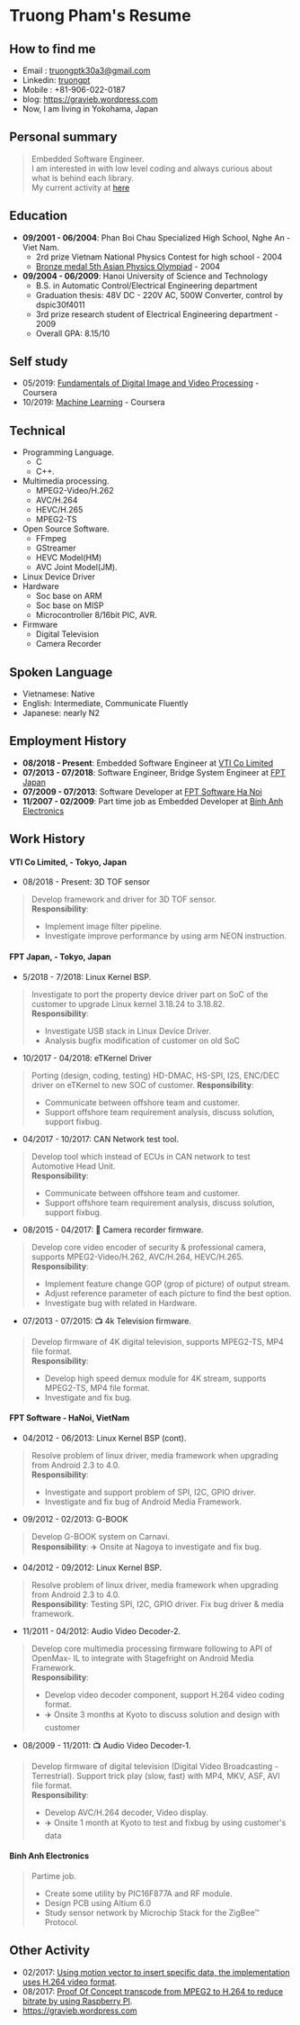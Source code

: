 # Truong Pham's Resume
## How to find me
- Email : truongptk30a3@gmail.com  
- Linkedin: [truongpt](https://www.linkedin.com/in/truongpt)
- Mobile : +81-906-022-0187  
- blog: https://gravieb.wordpress.com
- Now, I am living in Yokohama, Japan

## Personal summary
> Embedded Software Engineer.\
> I am interested in with low level coding and always curious about what is behind each library.\
> My current activity at [here](https://github.com/truongpt/resume/blob/master/current_activity.md)

## Education
- **09/2001 - 06/2004**: Phan Boi Chau Specialized High School, Nghe An - Viet Nam.
  - 2rd prize Vietnam National Physics Contest for high school - 2004
  - [Bronze medal 5th Asian Physics Olympiad](https://vi.wikipedia.org/wiki/Vi%E1%BB%87t_Nam_t%E1%BA%A1i_Olympic_V%E1%BA%ADt_l%C3%BD_ch%C3%A2u_%C3%81) - 2004
- **09/2004 - 06/2009**: Hanoi University of Science and Technology
  - B.S. in Automatic Control/Electrical Engineering department
  - Graduation thesis: 48V DC - 220V AC, 500W Converter, control by dspic30f4011
  - 3rd prize research student of Electrical Engineering department - 2009
  - Overall GPA: 8.15/10  

## Self study
- 05/2019: [Fundamentals of Digital Image and Video Processing](https://github.com/truongpt/resume/blob/master/cerfiticate/Fundamentals_of_Digital_Image_and_Video.pdf) - Coursera
- 10/2019: [Machine Learning](https://github.com/truongpt/resume/blob/master/cerfiticate/Machine_learning.pdf) - Coursera

## Technical
- Programming Language.
  - C
  - C++.
- Multimedia processing.
  - MPEG2-Video/H.262
  - AVC/H.264
  - HEVC/H.265
  - MPEG2-TS
- Open Source Software. 
  - FFmpeg
  - GStreamer
  - HEVC Model(HM)
  - AVC Joint Model(JM).
- Linux Device Driver
- Hardware
  - Soc base on ARM
  - Soc base on MISP
  - Microcontroller 8/16bit PIC, AVR.
- Firmware
  - Digital Television
  - Camera Recorder

## Spoken Language
- Vietnamese: Native
- English: Intermediate, Communicate Fluently
- Japanese: nearly N2

## Employment History
- **08/2018 - Present**: Embedded Software Engineer at [VTI Co Limited](http://vti.com.vn)
- **07/2013 - 07/2018**: Software Engineer, Bridge System Engineer at [FPT Japan](https://www.fpt-software.jp/fpt-japan)
- **07/2009 - 07/2013**: Software Developer at [FPT Software Ha Noi](https://www.fpt-software.com/)
- **11/2007 - 02/2009**: Part time job as Embedded Developer at [Binh Anh Electronics](http://binhanh.vn)

## Work History
#### VTI Co Limited, - Tokyo, Japan
- 08/2018 - Present: 3D TOF sensor
> Develop framework and driver for 3D TOF sensor.  
> **Responsibility**: 
> - Implement image filter pipeline. 
> - Investigate improve performance by using arm NEON instruction.

#### FPT Japan, - Tokyo, Japan
- 5/2018 - 7/2018: Linux Kernel BSP.
> Investigate to port the property device driver part on SoC of the customer to upgrade Linux kernel 3.18.24 to 3.18.82.  
> **Responsibility**: 
> - Investigate USB stack in Linux Device Driver.
> - Analysis bugfix modification of customer on old SoC

- 10/2017 - 04/2018: eTKernel Driver
> Porting (design, coding, testing) HD-DMAC, HS-SPI, I2S, ENC/DEC driver on eTKernel to new SOC of customer.
> **Responsibility**:
> - Communicate between offshore team and customer.  
> - Support offshore team requirement analysis, discuss solution, support fixbug.

- 04/2017 - 10/2017: CAN Network test tool.
> Develop tool which instead of ECUs in CAN network to test Automotive Head Unit.  
> **Responsibility**: 
> - Communicate between offshore team and customer.  
> - Support offshore team requirement analysis, discuss solution, support fixbug.

- 08/2015 - 04/2017: :movie_camera: Camera recorder firmware.
> Develop core video encoder of security & professional camera, supports MPEG2-Video/H.262, AVC/H.264, HEVC/H.265.  
> **Responsibility**: 
> - Implement feature change GOP (grop of picture) of output stream.  
> - Adjust reference parameter of each picture to find the best option.  
> - Investigate bug with related in Hardware.  

- 07/2013 - 07/2015: :tv: 4k Television firmware. 
> Develop firmware of 4K digital television, supports MPEG2-TS, MP4 file format.  
> **Responsibility**: 
> - Develop high speed demux module for 4K stream, supports MPEG2-TS, MP4 file format.
> - Investigate and fix bug.

#### FPT Software - HaNoi, VietNam
- 04/2012 - 06/2013: Linux Kernel BSP (cont).
> Resolve problem of linux driver, media framework when upgrading
from Android 2.3 to 4.0.\
> **Responsibility**: 
> - Investigate and support problem of SPI, I2C, GPIO driver.  
> - Investigate and fix bug of Android Media Framework.

- 09/2012 - 02/2013: G-BOOK
> Develop G-BOOK system on Carnavi.  
> **Responsibility**: :airplane: Onsite at Nagoya to investigate and fix bug.

- 04/2012 - 09/2012: Linux Kernel BSP.
> Resolve problem of linux driver, media framework when upgrading from Android 2.3
to 4.0.  
> **Responsibility**: Testing SPI, I2C, GPIO driver. Fix bug driver & media framework.

- 11/2011 - 04/2012: Audio Video Decoder-2.
> Develop core multimedia processing firmware following to API of OpenMax-
IL to integrate with Stagefright on Android Media Framework.  
> **Responsibility**: 
> - Develop video decoder component, support H.264 video coding format.
> - :airplane: Onsite 3 months at Kyoto to discuss solution and design with customer

- 08/2009 - 11/2011: :tv: Audio Video Decoder-1.
> Develop firmware of digital television (Digital Video Broadcasting - Terrestrial).
Support trick play (slow, fast) with MP4, MKV, ASF, AVI file format.  
> **Responsibility**: 
> - Develop AVC/H.264 decoder, Video display.
> - :airplane: Onsite 1 month at Kyoto to test and fixbug by using customer's data

#### Binh Anh Electronics
> Partime job.  
> - Create some utility by PIC16F877A and RF module.  
> - Design PCB using Altium 6.0  
> - Study sensor network by Microchip Stack for the ZigBee™ Protocol.  

## Other Activity
- 02/2017: [Using motion vector to insert specific data, the implementation uses H.264 video format](https://github.com/truongpt/video_watermarking).
- 08/2017: [Proof Of Concept transcode from MPEG2 to H.264 to reduce bitrate by using Raspberry PI](https://github.com/truongpt/omxtranscoder).
- https://gravieb.wordpress.com
